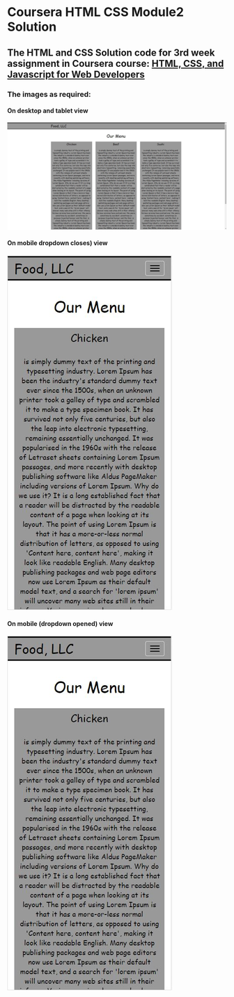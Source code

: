 # Coursera HTML CSS Module2 Solution
## The HTML and CSS Solution code for 3rd week assignment in Coursera course: [HTML, CSS, and Javascript for Web Developers](https://www.coursera.org/learn/html-css-javascript-for-web-developers)

### The images as required:
#### On desktop and tablet view 
![large](/images/lg-view.png)
#### On mobile dropdown closes) view
![small](/images/sm-view.png)
#### On mobile (dropdown opened) view
![small](/images/sm-view.png)
